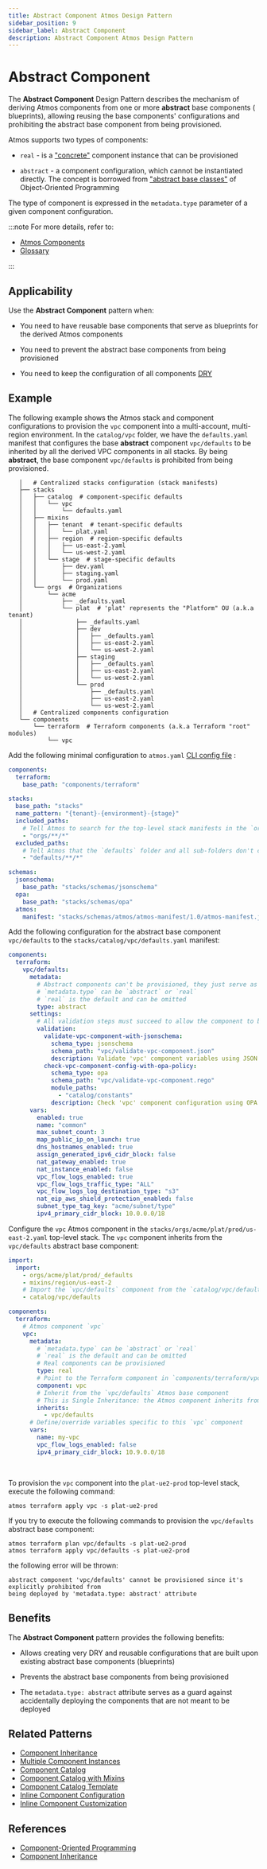 ```yaml
---
title: Abstract Component Atmos Design Pattern
sidebar_position: 9
sidebar_label: Abstract Component
description: Abstract Component Atmos Design Pattern
---
```


# Abstract Component

The **Abstract Component** Design Pattern describes the mechanism of deriving Atmos components from one or more **abstract** base components (
blueprints), allowing reusing the base components' configurations and prohibiting the abstract base component from being provisioned.

Atmos supports two types of components:

- `real` - is a ["concrete"](https://en.wikipedia.org/wiki/Concrete_class) component instance that can be provisioned

- `abstract` - a component configuration, which cannot be instantiated directly. The concept is borrowed
  from ["abstract base classes"](https://en.wikipedia.org/wiki/Abstract_type) of Object-Oriented Programming

The type of component is expressed in the `metadata.type` parameter of a given component configuration.

:::note
For more details, refer to:

- [Atmos Components](/core-concepts/components)
- [Glossary](/reference/glossary)

:::

## Applicability

Use the **Abstract Component** pattern when:

- You need to have reusable base components that serve as blueprints for the derived Atmos components

- You need to prevent the abstract base components from being provisioned

- You need to keep the configuration of all components [DRY](https://en.wikipedia.org/wiki/Don%27t_repeat_yourself)

## Example

The following example shows the Atmos stack and component configurations to provision the `vpc` component into
a multi-account, multi-region environment. In the `catalog/vpc` folder, we have the `defaults.yaml` manifest that configures the base **abstract**
component `vpc/defaults` to be inherited by all the derived VPC components in all stacks. By being **abstract**, the base component `vpc/defaults`
is prohibited from being provisioned.

```console
   │   # Centralized stacks configuration (stack manifests)
   ├── stacks
   │   ├── catalog  # component-specific defaults
   │   │   └── vpc
   │   │       └── defaults.yaml
   │   ├── mixins
   │   │   ├── tenant  # tenant-specific defaults
   │   │   │   └── plat.yaml
   │   │   ├── region  # region-specific defaults
   │   │   │   ├── us-east-2.yaml
   │   │   │   └── us-west-2.yaml
   │   │   └── stage  # stage-specific defaults
   │   │       ├── dev.yaml
   │   │       ├── staging.yaml
   │   │       └── prod.yaml
   │   └── orgs  # Organizations
   │       └── acme
   │           ├── _defaults.yaml
   │           └── plat  # 'plat' represents the "Platform" OU (a.k.a tenant)
   │               ├── _defaults.yaml
   │               ├── dev
   │               │   ├── _defaults.yaml
   │               │   ├── us-east-2.yaml
   │               │   └── us-west-2.yaml
   │               ├── staging
   │               │   ├── _defaults.yaml
   │               │   ├── us-east-2.yaml
   │               │   └── us-west-2.yaml
   │               └── prod
   │                   ├── _defaults.yaml
   │                   ├── us-east-2.yaml
   │                   └── us-west-2.yaml
   │   # Centralized components configuration
   └── components
       └── terraform  # Terraform components (a.k.a Terraform "root" modules)
           └── vpc
```

Add the following minimal configuration to `atmos.yaml` [CLI config file](/cli/configuration) :

```yaml title="atmos.yaml"
components:
  terraform:
    base_path: "components/terraform"

stacks:
  base_path: "stacks"
  name_pattern: "{tenant}-{environment}-{stage}"
  included_paths:
    # Tell Atmos to search for the top-level stack manifests in the `orgs` folder and its sub-folders
    - "orgs/**/*"
  excluded_paths:
    # Tell Atmos that the `defaults` folder and all sub-folders don't contain top-level stack manifests
    - "defaults/**/*"

schemas:
  jsonschema:
    base_path: "stacks/schemas/jsonschema"
  opa:
    base_path: "stacks/schemas/opa"
  atmos:
    manifest: "stacks/schemas/atmos/atmos-manifest/1.0/atmos-manifest.json"
```

Add the following configuration for the abstract base component `vpc/defaults` to the `stacks/catalog/vpc/defaults.yaml` manifest:

```yaml title="stacks/catalog/vpc/defaults.yaml"
components:
  terraform:
    vpc/defaults:
      metadata:
        # Abstract components can't be provisioned, they just serve as base components (blueprints) for real components
        # `metadata.type` can be `abstract` or `real`
        # `real` is the default and can be omitted
        type: abstract
      settings:
        # All validation steps must succeed to allow the component to be provisioned
        validation:
          validate-vpc-component-with-jsonschema:
            schema_type: jsonschema
            schema_path: "vpc/validate-vpc-component.json"
            description: Validate 'vpc' component variables using JSON Schema
          check-vpc-component-config-with-opa-policy:
            schema_type: opa
            schema_path: "vpc/validate-vpc-component.rego"
            module_paths:
              - "catalog/constants"
            description: Check 'vpc' component configuration using OPA policy
      vars:
        enabled: true
        name: "common"
        max_subnet_count: 3
        map_public_ip_on_launch: true
        dns_hostnames_enabled: true
        assign_generated_ipv6_cidr_block: false
        nat_gateway_enabled: true
        nat_instance_enabled: false
        vpc_flow_logs_enabled: true
        vpc_flow_logs_traffic_type: "ALL"
        vpc_flow_logs_log_destination_type: "s3"
        nat_eip_aws_shield_protection_enabled: false
        subnet_type_tag_key: "acme/subnet/type"
        ipv4_primary_cidr_block: 10.0.0.0/18
```

Configure the `vpc` Atmos component in the `stacks/orgs/acme/plat/prod/us-east-2.yaml` top-level stack. The `vpc` component inherits from
the `vpc/defaults` abstract base component:

```yaml title="stacks/orgs/acme/plat/prod/us-east-2.yaml"
import:
  import:
    - orgs/acme/plat/prod/_defaults
    - mixins/region/us-east-2
    # Import the `vpc/defaults` component from the `catalog/vpc/defaults.yaml` manifest
    - catalog/vpc/defaults

components:
  terraform:
    # Atmos component `vpc`
    vpc:
      metadata:
        # `metadata.type` can be `abstract` or `real`
        # `real` is the default and can be omitted
        # Real components can be provisioned
        type: real
        # Point to the Terraform component in `components/terraform/vpc`
        component: vpc
        # Inherit from the `vpc/defaults` Atmos base component
        # This is Single Inheritance: the Atmos component inherits from one base Atmos component
        inherits:
          - vpc/defaults
      # Define/override variables specific to this `vpc` component
      vars:
        name: my-vpc
        vpc_flow_logs_enabled: false
        ipv4_primary_cidr_block: 10.9.0.0/18
```

<br/>

To provision the `vpc` component into the `plat-ue2-prod` top-level stack, execute the following command:

```shell
atmos terraform apply vpc -s plat-ue2-prod
```

If you try to execute the following commands to provision the `vpc/defaults` abstract base component:

```shell
atmos terraform plan vpc/defaults -s plat-ue2-prod
atmos terraform apply vpc/defaults -s plat-ue2-prod
```

the following error will be thrown:

```console
abstract component 'vpc/defaults' cannot be provisioned since it's explicitly prohibited from 
being deployed by 'metadata.type: abstract' attribute
```

## Benefits

The **Abstract Component** pattern provides the following benefits:

- Allows creating very DRY and reusable configurations that are built upon existing abstract base components (blueprints)

- Prevents the abstract base components from being provisioned

- The `metadata.type: abstract` attribute serves as a guard against accidentally deploying the components that are not meant to be deployed

## Related Patterns

- [Component Inheritance](/design-patterns/component-inheritance)
- [Multiple Component Instances](/design-patterns/multiple-component-instances)
- [Component Catalog](/design-patterns/component-catalog)
- [Component Catalog with Mixins](/design-patterns/component-catalog-with-mixins)
- [Component Catalog Template](/design-patterns/component-catalog-template)
- [Inline Component Configuration](/design-patterns/inline-component-configuration)
- [Inline Component Customization](/design-patterns/inline-component-customization)

## References

- [Component-Oriented Programming](/core-concepts/components/component-oriented-programming)
- [Component Inheritance](/core-concepts/components/inheritance)
